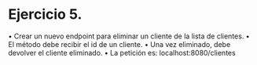 # Ejercicio 5.

• Crear un nuevo endpoint para eliminar un cliente de la lista de clientes. 
• El método debe recibir el id de un cliente. 
• Una vez eliminado, debe devolver el cliente eliminado. 
• La petición es: localhost:8080/clientes
